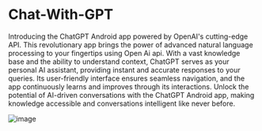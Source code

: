 # Chat-With-GPT

Introducing the ChatGPT Android app powered by OpenAI's cutting-edge API. This revolutionary app brings the power of advanced natural language processing to your fingertips using Open Ai api. With a vast knowledge base and the ability to understand context, ChatGPT serves as your personal AI assistant, providing instant and accurate responses to your queries. Its user-friendly interface ensures seamless navigation, and the app continuously learns and improves through its interactions. Unlock the potential of AI-driven conversations with the ChatGPT Android app, making knowledge accessible and conversations intelligent like never before.

![image](https://github.com/BINIT-Nayak/Chat-With-GPT/assets/79395709/19363033-58c6-4719-92e8-0177d55eb065)
